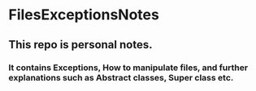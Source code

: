 # FilesExceptionsNotes

## This repo  is personal notes.

### It contains Exceptions, How to manipulate files, and further explanations such as Abstract classes, Super class etc.

